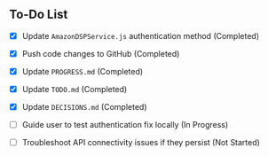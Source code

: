 ## To-Do List

- [x] Update `AmazonDSPService.js` authentication method (Completed)
- [x] Push code changes to GitHub (Completed)
- [x] Update `PROGRESS.md` (Completed)
- [x] Update `TODO.md` (Completed)
- [x] Update `DECISIONS.md` (Completed)
- [ ] Guide user to test authentication fix locally (In Progress)
- [ ] Troubleshoot API connectivity issues if they persist (Not Started)


